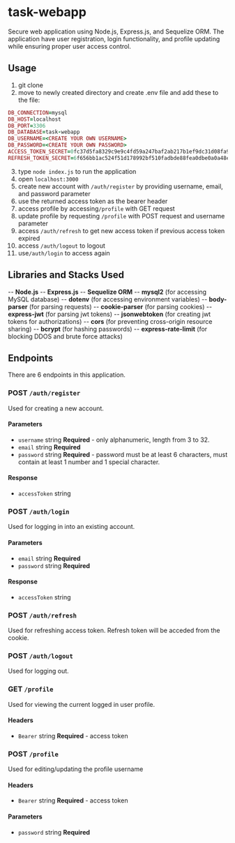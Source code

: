 
# task-webapp

Secure web application using Node.js, Express.js, and Sequelize ORM. The application have user registration, login functionality, and profile updating while ensuring proper user access control.
## Usage
1. git clone
2. move to newly created directory and create .env file and add these to the file:

```ruby
DB_CONNECTION=mysql
DB_HOST=localhost
DB_PORT=3306
DB_DATABASE=task-webapp
DB_USERNAME=<CREATE YOUR OWN USERNAME>
DB_PASSWORD=<CREATE YOUR OWN PASSWORD>
ACCESS_TOKEN_SECRET=0fc37d5fa8329c9e9c4fd59a247baf2ab217b1ef9dc31d08fa934b5eb170fc22
REFRESH_TOKEN_SECRET=6f656bb1ac524f51d178992bf510fadbde88fea0dbe0a0a48e2a297f043d9e48
```

3. type `node index.js` to run the application
4. open `localhost:3000`
5. create new account with `/auth/register` by providing username, email, and password parameter
6. use the returned access token as the bearer header
7. access profile by accessing`/profile` with GET request
8. update profile by requesting `/profile` with POST request and username parameter
9. access `/auth/refresh` to get new access token if previous access token expired
10. access `/auth/logout` to logout
10. use`/auth/login` to access again
## Libraries and Stacks Used

-- **Node.js**
-- **Express.js**
-- **Sequelize ORM**
-- **mysql2** (for accessing MySQL database)
-- **dotenv** (for accessing environment variables)
-- **body-parser** (for parsing requests)
-- **cookie-parser** (for parsing cookies)
-- **express-jwt** (for parsing jwt tokens)
-- **jsonwebtoken** (for creating jwt tokens for authorizations)
-- **cors** (for preventing cross-origin resource sharing)
-- **bcrypt** (for hashing passwords)
-- **express-rate-limit** (for blocking DDOS and brute force attacks)

## Endpoints
There are 6 endpoints in this application.
### **POST**  `/auth/register`
Used for creating a new account.
#### Parameters
- `username` string **Required** - only alphanumeric, length from 3 to 32.
- `email` string **Required**
- `password` string **Required** - password must be at least 6 characters, must contain at least 1 number and 1 special character.
#### Response
- `accessToken` string 
### **POST** `/auth/login`
Used for logging in into an existing  account.
#### Parameters
- `email` string **Required**
- `password` string **Required**
#### Response
- `accessToken` string 
### **POST** `/auth/refresh`
Used for refreshing access token. Refresh token will be acceded from the cookie.
### **POST** `/auth/logout`
Used for logging out.
### **GET** `/profile`
Used for viewing the current logged in user profile.
#### Headers
- `Bearer` string **Required** - access token
### **POST** `/profile`
Used for editing/updating the profile username
#### Headers
- `Bearer` string **Required** - access token
#### Parameters
- `password` string **Required**

